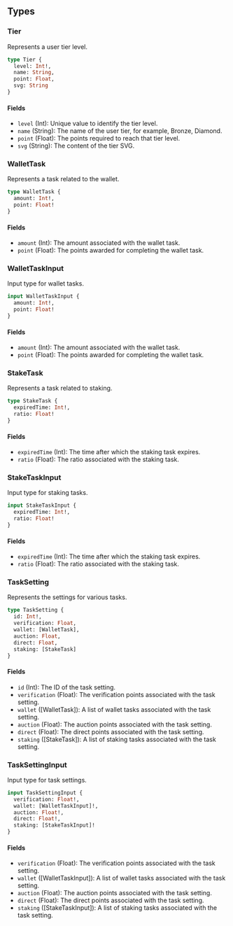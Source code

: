 
## Types

### Tier
Represents a user tier level.

```graphql
type Tier {
  level: Int!,
  name: String,
  point: Float,
  svg: String
}
```

#### Fields
- `level` (Int): Unique value to identify the tier level.
- `name` (String): The name of the user tier, for example, Bronze, Diamond.
- `point` (Float): The points required to reach that tier level.
- `svg` (String): The content of the tier SVG.

### WalletTask
Represents a task related to the wallet.

```graphql
type WalletTask {
  amount: Int!,
  point: Float!
}
```

#### Fields
- `amount` (Int): The amount associated with the wallet task.
- `point` (Float): The points awarded for completing the wallet task.

### WalletTaskInput
Input type for wallet tasks.

```graphql
input WalletTaskInput {
  amount: Int!,
  point: Float!
}
```

#### Fields
- `amount` (Int): The amount associated with the wallet task.
- `point` (Float): The points awarded for completing the wallet task.

### StakeTask
Represents a task related to staking.

```graphql
type StakeTask {
  expiredTime: Int!,
  ratio: Float!
}
```

#### Fields
- `expiredTime` (Int): The time after which the staking task expires.
- `ratio` (Float): The ratio associated with the staking task.

### StakeTaskInput
Input type for staking tasks.

```graphql
input StakeTaskInput {
  expiredTime: Int!,
  ratio: Float!
}
```

#### Fields
- `expiredTime` (Int): The time after which the staking task expires.
- `ratio` (Float): The ratio associated with the staking task.

### TaskSetting
Represents the settings for various tasks.

```graphql
type TaskSetting {
  id: Int!,
  verification: Float,
  wallet: [WalletTask],
  auction: Float,
  direct: Float,
  staking: [StakeTask]
}
```

#### Fields
- `id` (Int): The ID of the task setting.
- `verification` (Float): The verification points associated with the task setting.
- `wallet` ([WalletTask]): A list of wallet tasks associated with the task setting.
- `auction` (Float): The auction points associated with the task setting.
- `direct` (Float): The direct points associated with the task setting.
- `staking` ([StakeTask]): A list of staking tasks associated with the task setting.

### TaskSettingInput
Input type for task settings.

```graphql
input TaskSettingInput {
  verification: Float!,
  wallet: [WalletTaskInput]!,
  auction: Float!,
  direct: Float!,
  staking: [StakeTaskInput]!
}
```

#### Fields
- `verification` (Float): The verification points associated with the task setting.
- `wallet` ([WalletTaskInput]): A list of wallet tasks associated with the task setting.
- `auction` (Float): The auction points associated with the task setting.
- `direct` (Float): The direct points associated with the task setting.
- `staking` ([StakeTaskInput]): A list of staking tasks associated with the task setting.